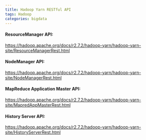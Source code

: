 ```yaml
---
title: Hadoop Yarn RESTful API
tags: Hadoop
categories: bigdata
---
```


#### ResourceManager API:
https://hadoop.apache.org/docs/r2.7.2/hadoop-yarn/hadoop-yarn-site/ResourceManagerRest.html

#### NodeManager API:
https://hadoop.apache.org/docs/r2.7.2/hadoop-yarn/hadoop-yarn-site/NodeManagerRest.html

#### MapReduce Application Master API:
https://hadoop.apache.org/docs/r2.7.2/hadoop-yarn/hadoop-yarn-site/MapredAppMasterRest.html

#### History Server API:
https://hadoop.apache.org/docs/r2.7.2/hadoop-yarn/hadoop-yarn-site/HistoryServerRest.html
